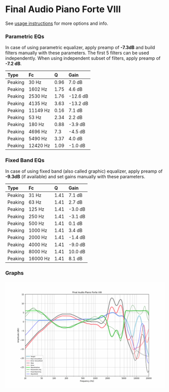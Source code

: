 # Final Audio Piano Forte VIII
See [usage instructions](https://github.com/jaakkopasanen/AutoEq#usage) for more options and info.

### Parametric EQs
In case of using parametric equalizer, apply preamp of **-7.3dB** and build filters manually
with these parameters. The first 5 filters can be used independently.
When using independent subset of filters, apply preamp of **-7.2 dB**.

| Type    | Fc       |    Q | Gain     |
|:--------|:---------|:-----|:---------|
| Peaking | 30 Hz    | 0.96 | 7.0 dB   |
| Peaking | 1602 Hz  | 1.75 | 4.6 dB   |
| Peaking | 2530 Hz  | 1.76 | -12.6 dB |
| Peaking | 4135 Hz  | 3.63 | -13.2 dB |
| Peaking | 11149 Hz | 0.16 | 7.1 dB   |
| Peaking | 53 Hz    | 2.34 | 2.2 dB   |
| Peaking | 180 Hz   | 0.88 | -3.9 dB  |
| Peaking | 4696 Hz  | 7.3  | -4.5 dB  |
| Peaking | 5490 Hz  | 3.37 | 4.0 dB   |
| Peaking | 12420 Hz | 1.09 | -1.0 dB  |

### Fixed Band EQs
In case of using fixed band (also called graphic) equalizer, apply preamp of **-9.3dB**
(if available) and set gains manually with these parameters.

| Type    | Fc       |    Q | Gain    |
|:--------|:---------|:-----|:--------|
| Peaking | 31 Hz    | 1.41 | 7.1 dB  |
| Peaking | 63 Hz    | 1.41 | 2.7 dB  |
| Peaking | 125 Hz   | 1.41 | -3.0 dB |
| Peaking | 250 Hz   | 1.41 | -3.1 dB |
| Peaking | 500 Hz   | 1.41 | 0.1 dB  |
| Peaking | 1000 Hz  | 1.41 | 3.4 dB  |
| Peaking | 2000 Hz  | 1.41 | -1.4 dB |
| Peaking | 4000 Hz  | 1.41 | -9.0 dB |
| Peaking | 8000 Hz  | 1.41 | 10.0 dB |
| Peaking | 16000 Hz | 1.41 | 8.1 dB  |

### Graphs
![](./Final%20Audio%20Piano%20Forte%20VIII.png)